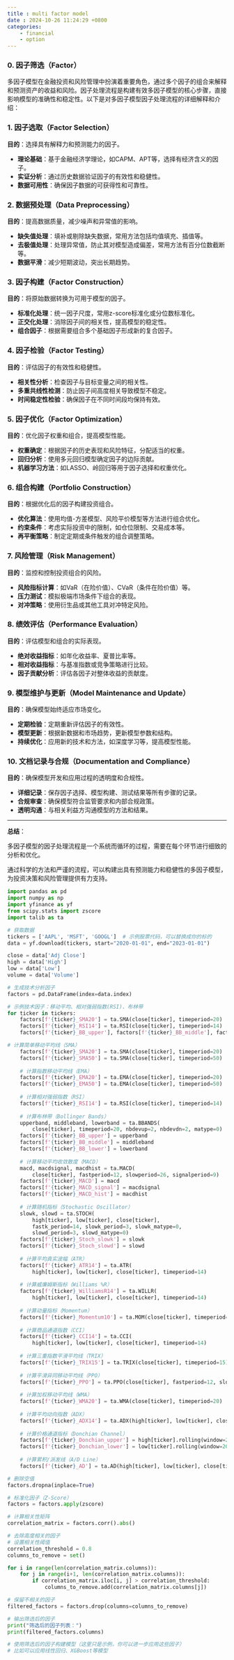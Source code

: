 ```yaml
---  
title : multi factor model
date : 2024-10-26 11:24:29 +0800
categories: 
    - financial
    - option
---
```


### 0. 因子筛选（Factor）

多因子模型在金融投资和风险管理中扮演着重要角色，通过多个因子的组合来解释和预测资产的收益和风险。因子处理流程是构建有效多因子模型的核心步骤，直接影响模型的准确性和稳定性。以下是对多因子模型因子处理流程的详细解释和介绍：

### 1. 因子选取（Factor Selection）

**目的**：选择具有解释力和预测能力的因子。

- **理论基础**：基于金融经济学理论，如CAPM、APT等，选择有经济含义的因子。
- **实证分析**：通过历史数据验证因子的有效性和稳健性。
- **数据可用性**：确保因子数据的可获得性和可靠性。

### 2. 数据预处理（Data Preprocessing）

**目的**：提高数据质量，减少噪声和异常值的影响。

- **缺失值处理**：填补或剔除缺失数据，常用方法包括均值填充、插值等。
- **去极值处理**：处理异常值，防止其对模型造成偏差，常用方法有百分位数截断等。
- **数据平滑**：减少短期波动，突出长期趋势。

### 3. 因子构建（Factor Construction）

**目的**：将原始数据转换为可用于模型的因子。

- **标准化处理**：统一因子尺度，常用z-score标准化或分位数标准化。
- **正交化处理**：消除因子间的相关性，提高模型的稳定性。
- **组合因子**：根据需要组合多个基础因子形成新的复合因子。

### 4. 因子检验（Factor Testing）

**目的**：评估因子的有效性和稳健性。

- **相关性分析**：检查因子与目标变量之间的相关性。
- **多重共线性检测**：防止因子间高度相关导致模型不稳定。
- **时间稳定性检验**：确保因子在不同时间段均保持有效。

### 5. 因子优化（Factor Optimization）

**目的**：优化因子权重和组合，提高模型性能。

- **权重确定**：根据因子的历史表现和风险特征，分配适当的权重。
- **回归分析**：使用多元回归模型确定因子的边际贡献。
- **机器学习方法**：如LASSO、岭回归等用于因子选择和权重优化。

### 6. 组合构建（Portfolio Construction）

**目的**：根据优化后的因子构建投资组合。

- **优化算法**：使用均值-方差模型、风险平价模型等方法进行组合优化。
- **约束条件**：考虑实际投资中的限制，如仓位限制、交易成本等。
- **再平衡策略**：制定定期或条件触发的组合调整策略。

### 7. 风险管理（Risk Management）

**目的**：监控和控制投资组合的风险。

- **风险指标计算**：如VaR（在险价值）、CVaR（条件在险价值）等。
- **压力测试**：模拟极端市场条件下组合的表现。
- **对冲策略**：使用衍生品或其他工具对冲特定风险。

### 8. 绩效评估（Performance Evaluation）

**目的**：评估模型和组合的实际表现。

- **绝对收益指标**：如年化收益率、夏普比率等。
- **相对收益指标**：与基准指数或竞争策略进行比较。
- **因子贡献分析**：评估各因子对整体收益的贡献度。

### 9. 模型维护与更新（Model Maintenance and Update）

**目的**：确保模型始终适应市场变化。

- **定期检验**：定期重新评估因子的有效性。
- **模型更新**：根据新数据和市场趋势，更新模型参数和结构。
- **持续优化**：应用新的技术和方法，如深度学习等，提高模型性能。

### 10. 文档记录与合规（Documentation and Compliance）

**目的**：确保模型开发和应用过程的透明度和合规性。

- **详细记录**：保存因子选择、模型构建、测试结果等所有步骤的记录。
- **合规审查**：确保模型符合监管要求和内部合规政策。
- **透明沟通**：与相关利益方沟通模型的方法和结果。

---

**总结**：

多因子模型的因子处理流程是一个系统而循环的过程，需要在每个环节进行细致的分析和优化。

通过科学的方法和严谨的流程，可以构建出具有预测能力和稳健性的多因子模型，为投资决策和风险管理提供有力支持。

```py
import pandas as pd
import numpy as np
import yfinance as yf
from scipy.stats import zscore
import talib as ta

# 获取数据
tickers = ['AAPL', 'MSFT', 'GOOGL']  # 示例股票代码，可以替换成你的标的
data = yf.download(tickers, start="2020-01-01", end="2023-01-01")

close = data['Adj Close']
high = data['High']
low = data['Low']
volume = data['Volume']

# 生成技术分析因子
factors = pd.DataFrame(index=data.index)

# 示例技术因子：移动平均、相对强弱指数(RSI)、布林带
for ticker in tickers:
    factors[f'{ticker}_SMA20'] = ta.SMA(close[ticker], timeperiod=20)
    factors[f'{ticker}_RSI14'] = ta.RSI(close[ticker], timeperiod=14)
    factors[f'{ticker}_BB_upper'], factors[f'{ticker}_BB_middle'], factors[f'{ticker}_BB_lower'] = ta.BBANDS(close[ticker], timeperiod=20, nbdevup=2, nbdevdn=2, matype=0)

# 计算简单移动平均线（SMA）
    factors[f'{ticker}_SMA20'] = ta.SMA(close[ticker], timeperiod=20)
    factors[f'{ticker}_SMA50'] = ta.SMA(close[ticker], timeperiod=50)
    
    # 计算指数移动平均线（EMA）
    factors[f'{ticker}_EMA20'] = ta.EMA(close[ticker], timeperiod=20)
    factors[f'{ticker}_EMA50'] = ta.EMA(close[ticker], timeperiod=50)
    
    # 计算相对强弱指数（RSI）
    factors[f'{ticker}_RSI14'] = ta.RSI(close[ticker], timeperiod=14)
    
    # 计算布林带（Bollinger Bands）
    upperband, middleband, lowerband = ta.BBANDS(
        close[ticker], timeperiod=20, nbdevup=2, nbdevdn=2, matype=0)
    factors[f'{ticker}_BB_upper'] = upperband
    factors[f'{ticker}_BB_middle'] = middleband
    factors[f'{ticker}_BB_lower'] = lowerband
    
    # 计算移动平均收敛散度（MACD）
    macd, macdsignal, macdhist = ta.MACD(
        close[ticker], fastperiod=12, slowperiod=26, signalperiod=9)
    factors[f'{ticker}_MACD'] = macd
    factors[f'{ticker}_MACD_signal'] = macdsignal
    factors[f'{ticker}_MACD_hist'] = macdhist
    
    # 计算随机指标（Stochastic Oscillator）
    slowk, slowd = ta.STOCH(
        high[ticker], low[ticker], close[ticker],
        fastk_period=14, slowk_period=3, slowk_matype=0,
        slowd_period=3, slowd_matype=0)
    factors[f'{ticker}_Stoch_slowk'] = slowk
    factors[f'{ticker}_Stoch_slowd'] = slowd
    
    # 计算平均真实波幅（ATR）
    factors[f'{ticker}_ATR14'] = ta.ATR(
        high[ticker], low[ticker], close[ticker], timeperiod=14)
    
    # 计算威廉姆斯指标（Williams %R）
    factors[f'{ticker}_WilliamsR14'] = ta.WILLR(
        high[ticker], low[ticker], close[ticker], timeperiod=14)
    
    # 计算动量指标（Momentum）
    factors[f'{ticker}_Momentum10'] = ta.MOM(close[ticker], timeperiod=10)
    
    # 计算商品通道指数（CCI）
    factors[f'{ticker}_CCI14'] = ta.CCI(
        high[ticker], low[ticker], close[ticker], timeperiod=14)
    
    # 计算三重指数平滑平均线（TRIX）
    factors[f'{ticker}_TRIX15'] = ta.TRIX(close[ticker], timeperiod=15)
    
    # 计算平滑异同移动平均线（PPO）
    factors[f'{ticker}_PPO'] = ta.PPO(close[ticker], fastperiod=12, slowperiod=26, matype=0)
    
    # 计算加权移动平均线（WMA）
    factors[f'{ticker}_WMA20'] = ta.WMA(close[ticker], timeperiod=20)
    
    # 计算平均动向指数（ADX）
    factors[f'{ticker}_ADX14'] = ta.ADX(high[ticker], low[ticker], close[ticker], timeperiod=14)
    
    # 计算价格通道指标（Donchian Channel）
    factors[f'{ticker}_Donchian_upper'] = high[ticker].rolling(window=20).max()
    factors[f'{ticker}_Donchian_lower'] = low[ticker].rolling(window=20).min()
    
    # 计算累积/派发线（A/D Line）
    factors[f'{ticker}_AD'] = ta.AD(high[ticker], low[ticker], close[ticker], volume[ticker])

# 删除空值
factors.dropna(inplace=True)

# 标准化因子（Z-Score）
factors = factors.apply(zscore)

# 计算相关性矩阵
correlation_matrix = factors.corr().abs()

# 去除高度相关的因子
# 设置相关性阈值
correlation_threshold = 0.8
columns_to_remove = set()

for i in range(len(correlation_matrix.columns)):
    for j in range(i+1, len(correlation_matrix.columns)):
        if correlation_matrix.iloc[i, j] > correlation_threshold:
            columns_to_remove.add(correlation_matrix.columns[j])

# 保留不相关的因子
filtered_factors = factors.drop(columns=columns_to_remove)

# 输出筛选后的因子
print("筛选后的因子列表：")
print(filtered_factors.columns)

# 使用筛选后的因子构建模型（这里只是示例，你可以进一步应用这些因子）
# 比如可以应用线性回归、XGBoost等模型
```